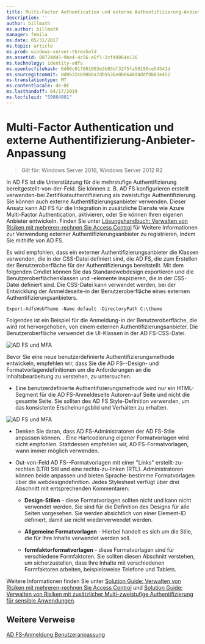 ```yaml
---
title: Multi-Factor Authentication und externe Authentifizierung-Anbieter-Anpassung
description: ''
author: billmath
ms.author: billmath
manager: femila
ms.date: 05/31/2017
ms.topic: article
ms.prod: windows-server-threshold
ms.assetid: 08724d45-9be4-4c56-a5f1-2cf40864e136
ms.technology: identity-adfs
ms.openlocfilehash: 6d06c017601003e3b93df32f5fa50190ce54541d
ms.sourcegitcommit: 0d0b32c8986ba7db9536e0b8648d4ddf9b03e452
ms.translationtype: MT
ms.contentlocale: de-DE
ms.lasthandoff: 04/17/2019
ms.locfileid: "59864801"
---
```

# <a name="multi-factor-authentication-and-external-authentication-providers-customization"></a>Multi-Factor Authentication und externe Authentifizierung-Anbieter-Anpassung 

>Gilt für: Windows Server 2016, Windows Server 2012 R2

In AD FS ist die Unterstützung für die mehrstufige Authentifizierung bereitgestellt\-von\-der\-Feld. Sie können z. B. AD FS konfigurieren erstellt verwenden\-bei Zertifikatauthentifizierung als zweistufige Authentifizierung. Sie können auch externe Authentifizierungsanbieter verwenden. Dieser Ansatz kann AD FS für die Integration in zusätzliche Dienste wie Azure Multi-Factor Authentication, aktivieren, oder Sie können Ihren eigenen Anbieter entwickeln. Finden Sie unter [Lösungshandbuch: Verwalten von Risiken mit mehreren\-rechnen Sie Access Control](https://technet.microsoft.com/library/dn280937.aspx) für Weitere Informationen zur Verwendung externer Authentifizierungsanbieter zu registrieren, indem Sie mithilfe von AD FS.  
  
Es wird empfohlen, dass ein externer Authentifizierungsanbieter die Klassen verwenden, die in der CSS-Datei definiert sind, die AD FS, die zum Erstellen der Benutzeroberfläche für der Authentifizierungs bereitstellt. Mit dem folgenden Cmdlet können Sie das Standardwebdesign exportieren und die Benutzeroberflächenklassen und -elemente inspizieren, die in der CSS-Datei definiert sind. Die CSS-Datei kann verwendet werden, bei der Entwicklung der Anmeldeseite\-in der Benutzeroberfläche eines externen Authentifizierungsanbieters.  
  

    Export-AdfsWebTheme -Name default -DirectoryPath C:\theme  
 
  
Folgendes ist ein Beispiel für die Anmeldung\-in der Benutzeroberfläche, die wird rot hervorgehoben, von einem externen Authentifizierungsanbieter. Die Benutzeroberfläche verwendet die UI-Klassen in der AD FS-CSS-Datei.  
  
![AD FS und MFA](media/AD-FS-user-sign-in-customization/ADFS_Blue_Custom8.png)  
  
Bevor Sie eine neue benutzerdefinierte Authentifizierungsmethode entwickeln, empfehlen wir, dass Sie die AD FS--Design- und Formatvorlagendefinitionen um die Anforderungen an die inhaltsbearbeitung zu verstehen, zu untersuchen.  
  
-   Eine benutzerdefinierte Authentifizierungsmethode wird nur ein HTML-Segment für die AD FS-Anmeldeseite Autoren\-auf Seite und nicht die gesamte Seite. Sie sollten des AD FS Style-Definition verwenden, um das konsistente Erscheinungsbild und Verhalten zu erhalten.  
  
![AD FS und MFA](media/AD-FS-user-sign-in-customization/ADFS_Blue_Custom9.png)  
  
-   Denken Sie daran, dass AD FS-Administratoren der AD FS-Stile anpassen können. . Eine Hartcodierung eigener Formatvorlagen wird nicht empfohlen. Stattdessen empfehlen wir, AD FS-Formatvorlagen, wann immer möglich verwenden.  
  
-   Out\-von\-Feld AD FS--Formatvorlagen mit einer "Links" erstellt\-zu\-rechten \(LTR\) Stil und eine rechts\-zu\-linken \(RTL\). Administratoren können beide anpassen und bieten Sprache\-bestimme Formatvorlagen über die webdesigndefinition. Jedes Stylesheet verfügt über drei Abschnitt mit entsprechenden Kommentaren:  
  
    -   **Design-Stilen** \- diese Formatvorlagen sollten nicht und kann nicht verwendet werden. Sie sind für die Definition des Designs für alle Seiten vorgesehen. Sie werden absichtlich von einer Element-ID definiert, damit sie nicht wiederverwendet werden.  
  
    -   **Allgemeine Formatvorlagen** \- Hierbei handelt es sich um die Stile, die für Ihre Inhalte verwendet werden soll.  
  
    -   **formfaktorformatvorlagen** \- diese Formatvorlagen sind für verschiedene Formfaktoren. Sie sollten diesen Abschnitt verstehen, um sicherzustellen, dass Ihre Inhalte mit verschiedenen Formfaktoren arbeiten, beispielsweise Telefone und Tablets.  
  
Weitere Informationen finden Sie unter [Solution Guide: Verwalten von Risiken mit mehreren\-rechnen Sie Access Control](https://technet.microsoft.com/library/dn280937.aspx) und [Solution Guide: Verwalten von Risiken mit zusätzlicher Multi\-zweistufige Authentifizierung für sensible Anwendungen](https://tnstage.redmond.corp.microsoft.com/library/dn280949.aspx).  

## <a name="additional-references"></a>Weitere Verweise 
[AD FS-Anmeldung Benutzeranpassung](AD-FS-user-sign-in-customization.md) 
